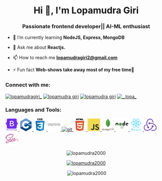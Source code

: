 <h1 align="center">Hi 👋, I'm Lopamudra Giri</h1>
<h3 align="center">Passionate frontend developer|| AI-ML enthusiast</h3>


- 🌱 I’m currently learning **NodeJS, Express, MongoDB**

- 💬 Ask me about **Reactjs.**

- 📫 How to reach me **lopamudragiri2@gmail.com**

- ⚡ Fun fact **Web-shows take away most of my free time🌚**

<h3 align="left">Connect with me:</h3>
<p align="left">
<a href="https://twitter.com/lopamudragiri_" target="blank"><img align="center" src="https://cdn.jsdelivr.net/npm/simple-icons@3.0.1/icons/twitter.svg" alt="lopamudragiri_" height="30" width="40" /></a>
<a href="https://linkedin.com/in/lopamudra giri" target="blank"><img align="center" src="https://cdn.jsdelivr.net/npm/simple-icons@3.0.1/icons/linkedin.svg" alt="lopamudra giri" height="30" width="40" /></a>
<a href="https://fb.com/lopamudra giri" target="blank"><img align="center" src="https://cdn.jsdelivr.net/npm/simple-icons@3.0.1/icons/facebook.svg" alt="lopamudra giri" height="30" width="40" /></a>
<a href="https://instagram.com/_.lopa_" target="blank"><img align="center" src="https://cdn.jsdelivr.net/npm/simple-icons@3.0.1/icons/instagram.svg" alt="_.lopa_" height="30" width="40" /></a>
</p>

<h3 align="left">Languages and Tools:</h3>
<p align="left"> <a href="https://getbootstrap.com" target="_blank"> <img src="https://raw.githubusercontent.com/devicons/devicon/master/icons/bootstrap/bootstrap-plain-wordmark.svg" alt="bootstrap" width="40" height="40"/> </a> <a href="https://www.w3schools.com/cpp/" target="_blank"> <img src="https://raw.githubusercontent.com/devicons/devicon/master/icons/cplusplus/cplusplus-original.svg" alt="cplusplus" width="40" height="40"/> </a> <a href="https://www.w3schools.com/css/" target="_blank"> <img src="https://raw.githubusercontent.com/devicons/devicon/master/icons/css3/css3-original-wordmark.svg" alt="css3" width="40" height="40"/> </a> <a href="https://expressjs.com" target="_blank"> <img src="https://raw.githubusercontent.com/devicons/devicon/master/icons/express/express-original-wordmark.svg" alt="express" width="40" height="40"/> </a> <a href="https://git-scm.com/" target="_blank"> <img src="https://www.vectorlogo.zone/logos/git-scm/git-scm-icon.svg" alt="git" width="40" height="40"/> </a> <a href="https://www.w3.org/html/" target="_blank"> <img src="https://raw.githubusercontent.com/devicons/devicon/master/icons/html5/html5-original-wordmark.svg" alt="html5" width="40" height="40"/> </a> <a href="https://developer.mozilla.org/en-US/docs/Web/JavaScript" target="_blank"> <img src="https://raw.githubusercontent.com/devicons/devicon/master/icons/javascript/javascript-original.svg" alt="javascript" width="40" height="40"/> </a> <a href="https://www.mongodb.com/" target="_blank"> <img src="https://raw.githubusercontent.com/devicons/devicon/master/icons/mongodb/mongodb-original-wordmark.svg" alt="mongodb" width="40" height="40"/> </a> <a href="https://nodejs.org" target="_blank"> <img src="https://raw.githubusercontent.com/devicons/devicon/master/icons/nodejs/nodejs-original-wordmark.svg" alt="nodejs" width="40" height="40"/> </a> <a href="https://reactjs.org/" target="_blank"> <img src="https://raw.githubusercontent.com/devicons/devicon/master/icons/react/react-original-wordmark.svg" alt="react" width="40" height="40"/> </a> <a href="https://redux.js.org" target="_blank"> <img src="https://raw.githubusercontent.com/devicons/devicon/master/icons/redux/redux-original.svg" alt="redux" width="40" height="40"/> </a> <a href="https://sass-lang.com" target="_blank"> <img src="https://raw.githubusercontent.com/devicons/devicon/master/icons/sass/sass-original.svg" alt="sass" width="40" height="40"/> </a> </p>

<p align="center"> <img src="https://komarev.com/ghpvc/?username=lopamudra2000&label=Profile%20views&color=0e75b6&style=flat" alt="lopamudra2000" /> </p>

<p display="flex" align="center"> <a href="https://github.com/ryo-ma/github-profile-trophy"><img src="https://github-profile-trophy.vercel.app/?username=lopamudra2000&theme=chalk&row=2&column=4" alt="lopamudra2000" /></a> </p>

<p align="center">&nbsp;<img align="center" src="https://github-readme-stats.vercel.app/api?username=lopamudra2000&show_icons=true&locale=en" alt="lopamudra2000" /></p>

<!--<p align="center"><img align="center" src="https://github-readme-streak-stats.herokuapp.com/?user=lopamudra2000&" alt="lopamudra2000" /></p>-->
